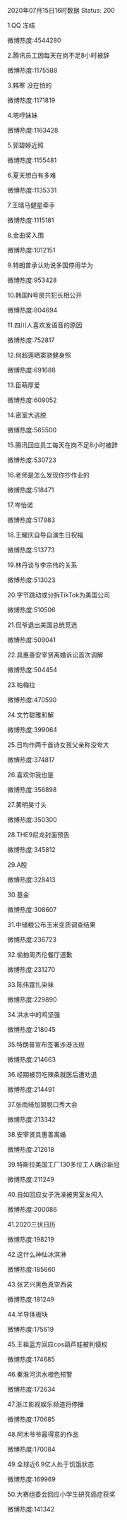 2020年07月15日16时数据
Status: 200

1.QQ 冻结

微博热度:4544280

2.腾讯员工因每天在岗不足8小时被辞

微博热度:1175588

3.韩寒 没在怕的

微博热度:1171819

4.嗯哼妹妹

微博热度:1163428

5.郭碧婷近照

微博热度:1155481

6.夏天想白有多难

微博热度:1135331

7.王晴马健星牵手

微博热度:1115181

8.金曲奖入围

微博热度:1012151

9.特朗普承认劝说多国停用华为

微博热度:953428

10.韩国N号房共犯长相公开

微博热度:804694

11.四川人喜欢发语音的原因

微博热度:752817

12.何超莲晒窦骁健身照

微博热度:691688

13.臣萌厚爱

微博热度:609052

14.密室大逃脱

微博热度:565500

15.腾讯回应员工每天在岗不足8小时被辞

微博热度:530723

16.老师是怎么发现你抄作业的

微博热度:518471

17.岑怡诺

微博热度:517983

18.王耀庆自导自演生日祝福

微博热度:513773

19.林丹谈与李宗伟的关系

微博热度:513023

20.字节跳动或分拆TikTok为美国公司

微博热度:510506

21.侃爷退出美国总统竞选

微博热度:509041

22.具惠善安宰贤离婚诉讼首次调解

微博热度:504454

23.帕梅拉

微博热度:470590

24.文竹聪雅和解

微博热度:399064

25.日均作两千首诗女孩父亲称没夸大

微博热度:374817

26.喜欢你我也是

微博热度:356898

27.黄明昊寸头

微博热度:350300

28.THE9尼龙封面预告

微博热度:345812

29.A股

微博热度:328413

30.基金

微博热度:308607

31.中储粮公布玉米变质调查结果

微博热度:236723

32.偷拍周杰伦餐厅道歉

微博热度:231270

33.陈伟霆扎染袜

微博热度:229890

34.洪水中的鸡坚强

微博热度:218045

35.特朗普宣布签署涉港法规

微博热度:214663

36.经期被罚吃辣条就医后遭劝退

微博热度:214491

37.张雨绮加盟脱口秀大会

微博热度:213342

38.安宰贤具惠善离婚

微博热度:212618

39.特斯拉美国工厂130多位工人确诊新冠

微博热度:211249

40.自如回应女子洗澡被男室友闯入

微博热度:200086

41.2020三伏日历

微博热度:198219

42.这什么神仙冰淇淋

微博热度:185660

43.张艺兴黑色真空西装

微博热度:181249

44.半导体板块

微博热度:175619

45.王祖蓝方回应cos葫芦娃被判侵权

微博热度:174685

46.秦淮河洪水橙色预警

微博热度:172634

47.浙江影视娱乐频道将停播

微博热度:170685

48.阿木爷爷最得意的作品

微博热度:170084

49.全球近6.9亿人处于饥饿状态

微博热度:169969

50.大赛组委会回应小学生研究癌症获奖

微博热度:141342

